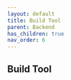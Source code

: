 ```yaml
---
layout: default
title: Build Tool
parent: Backend
has_children: true
nav_order: 6
---
```


## Build Tool
